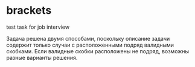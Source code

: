 # brackets
test task for job interview

Задача решена двумя способами, поскольку описание задачи содержит только случаи с расположенными подряд валидными скобками. Если валидные скобки расположены не подряд, возможны разные варианты решения.
